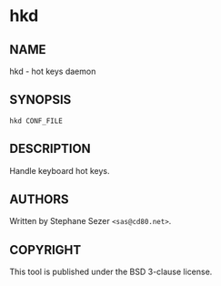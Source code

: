 hkd
===

## NAME

hkd - hot keys daemon

## SYNOPSIS

`hkd CONF_FILE`

## DESCRIPTION

Handle keyboard hot keys.

## AUTHORS

Written by Stephane Sezer `<sas@cd80.net>`.

## COPYRIGHT

This tool is published under the BSD 3-clause license.
